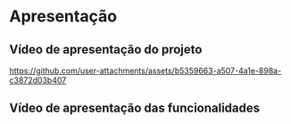 # Apresentação

## Vídeo de apresentação do projeto

https://github.com/user-attachments/assets/b5359663-a507-4a1e-898a-c3872d03b407

## Vídeo de apresentação das funcionalidades
